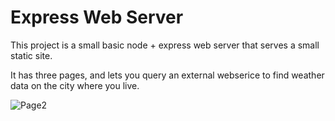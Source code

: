 # Express Web Server
 This project is a small basic node + express web server that serves a small static site.
 
 It has three pages, and lets you query an external webserice to find weather data on the city where you live.
 
![Page2](https://i.imgur.com/hn1brET.png "Page1")
